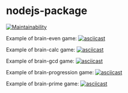 # nodejs-package

[![Maintainability](https://api.codeclimate.com/v1/badges/dfc50c2d88cd46d069c1/maintainability)](https://codeclimate.com/github/Ozmeks/backend-brain-games/maintainability)


Example of brain-even game:
[![asciicast](https://asciinema.org/a/333431.svg)](https://asciinema.org/a/333431)

Example of brain-calc game:
[![asciicast](https://asciinema.org/a/333433.svg)](https://asciinema.org/a/333433)

Example of brain-gcd game:
[![asciicast](https://asciinema.org/a/333477.svg)](https://asciinema.org/a/333477)

Example of brain-progression game:
[![asciicast](https://asciinema.org/a/333642.svg)](https://asciinema.org/a/333642)

Example of brain-prime game:
[![asciicast](https://asciinema.org/a/334316.svg)](https://asciinema.org/a/334316)